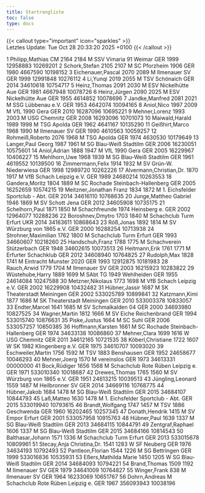 ```yaml
---
title: Startrangliste
toc: false
type: docs
---
```


{{< callout type="important" icon="sparkles" >}}    
Letztes Update: Tue Oct 28 20:33:20 2025 +0100
{{< /callout >}}

<startrangliste>
1	Philipp,Mathias	CM	2164	2184	M	SSV Vimaria 91 Weimar	GER	1999	12958883	10269201
2	Schork,Stefan		2105	2107	M	SC Pforzheim 1906	GER	1980	4667590	10198152
3	Eichenauer,Pascal		2070	2089	M	Ilmenauer SV	GER	1999	12991848	10276112
4	Li,Yunqi		2019	2055	M	TSV Schönaich	GER	2014	34610618	10754717
5	Heinz,Thomas		2091	2030	M	ESV Nickelhütte Aue	GER	1981	4667948	10078726
6	Heinz,Jürgen		2090	2025	M	ESV Nickelhütte Aue	GER	1955	4614852	10078696
7	Jandke,Manfred		2081	2021	M	SSG Lübbenau e.V.	GER	1953	4642074	10094165
8	Aniol,Nico		1997	2009	M	VfL 1990 Gera	GER	2010	16287096	10695221
9	Mehner,Lorenz		1993	2003	M	USG Chemnitz	GER	2008	16293096	10701073
10	Maiwald,Harald		1989	1998	M	TSG Apolda	GER	1962	4641167	10135290
11	Geißhirt,Marco		1968	1990	M	Ilmenauer SV	GER	1990	4610563	10059257
12	Rohmeiß,Roberto		2076	1968	M	TSG Apolda	GER	1974	4630530	10179649
13	Langer,Paul Georg		1987	1961	M	SG Blau-Weiß Stadtilm	GER	2006	16230051	10575601
14	Aniol,Adrian		1888	1947	M	VfL 1990 Gera	GER	2005	16229967	10406227
15	Mehlhorn,Uwe		1968	1939	M	SG Blau-Weiß Stadtilm	GER	1961	4619552	10139500
16	Zimmermann,Felix		1914	1932	M	SV Grün-W. Niederwiesa	GER	1998	12989720	10262226
17	Alvermann,Christian,Dr.		1870	1917	M	VfB Schach Leipzig e.V.	GER	1989	24680214	10263553
18	Gandera,Moritz		1804	1889	M	SC Rochade Steinbach-Hallenberg	GER	2005	16252659	10574215
19	Meitzner,Jonathan Franz		1834	1872	M	1. Eichsfelder Sportclub - Abt.	GER	2014	34616110	10768635
20	Junge,Mattheo Gabriel		1946	1869	M	SV Schott Jena	GER	2012	34605908	10735175
21	Schelhorn,Paul		1871	1850	M	Schachfreunde 1974 Heinsberg e.	GER	2002	12964077	10288236
22	Boroshnev,Dmytro		1703	1840	M	Schachclub Turm Erfurt	UKR	2014	34163611	10868643
23	Röß,Jonas		1892	1814	M	SV Würzburg von 1865 e.V.	GER	2000	16288254	10713938
24	Strohner,Maximilian		1762	1800	M	Schachclub Turm Erfurt	GER	1993	34660607	10218260
25	Handschuh,Franz		1788	1775	M	Schachverein Stützerbach	GER	1948	34602615	10073513
26	Heitmann,Erik		1761	1771	M	Erfurter Schachklub	GER	2012	34608940	10764825
27	Rudolph,Max		1828	1741	M	Eintracht Munster 2020	GER	1993	12912875	10181983
28	Rauch,Arwid		1779	1704	M	Ilmenauer SV	GER	2003	16215923	10283822
29	Wüstehube,Harry		1889	1699	M	SAbt TG 1949 Wehlheiden	GER	1955	24614084	10247588
30	Metzner,Nikolaus		1773	1698	M	VfB Schach Leipzig e.V.	GER	2002	16229908	10432482
31	Hübner,Jassir		1687		M	SK Theaterstadt Meiningen	GER	2002	533025789	10899841
32	Katzmann,Kimi		1877	1686	M	SK Theaterstadt Meiningen	GER	2010	533003378	10833057
33	Endter,Marcel		1641	1685	M	SV Schmalkalden 04	GER	2000	34693980	10827525
34	Wagner,Martin		1812	1666	M	SV Eiche Reichenbrand	GER	1994	533015740	10876631
35	Piske,Justus			1664	M	SC Suhl	GER	2006	533057257	10850385
36	Hoffmann,Karsten			1661	M	SC Rochade Steinbach-Hallenberg	GER	1974	34633138	10086860
37	Mehner,Clara		1699	1616	W	USG Chemnitz	GER	2011	34612165	10721535
38	Köberl,Christiane		1722	1607	W	SK 1982 Klingenberg e.V.	GER	1975	34610707	10093020
39	Eschweiler,Martin		1756	1592	M	TSV 1883 Benshausen	GER	1952	24658677	10046293
40	Mehner,Joerg		1570		M	vereinslos	GER	1973	34613331	00000000
41	Bock,Rüdiger		1656	1568	M	Schachclub Rote Rüben Leipzig e.	GER	1971	533010340	10018687
42	Drewes,Thomas		1765	1560	M	SV Würzburg von 1865 e.V.	GER	1951	24613215	10039513
43	Jüngling,Leonard		1559	1487	M	Heilbronner SV	GER	2014	34669116	10768775
44	Hübner,Jakob		1684	1478	M	SG Blau-Weiß Stadtilm	GER	2015	34684107	10844793
45	Laß,Matteo		1630	1478	M	1. Eichsfelder Sportclub - Abt.	GER	2015	533019940	10793615
46	Brandt,Wolfgang		1747	1457	M	TSV 1886 Geschwenda	GER	1960	16202465	10257345
47	Donath,Hendrik			1415	M	SV Empor Erfurt	GER	2001	533057958	10915763
48	Hübner,Paul		1639	1337	M	SG Blau-Weiß Stadtilm	GER	2013	34684115	10844791
49	Zentgraf,Raphael		1606	1337	M	SG Blau-Weiß Stadtilm	GER	2015	34684166	10814543
50	Balthasar,Johann		1571	1336	M	Schachclub Turm Erfurt	GER	2013	533015678	10809961
51	Stecay,Anja Christina,Dr.		1541	1283	W	SF Neuberg	GER	1976	34634193	10792493
52	Pantleon,Florian		1544	1226	M	SG Bettringen	GER	1999	533016836	10535931
53	Eßers,Mathilda Marie		1450	1205	W	SG Blau-Weiß Stadtilm	GER	2014	34684093	10794221
54	Brand,Thomas		1509	1192	M	Ilmenauer SV	GER	1979	34641009	10764827
55	Winger,Frank			838	M	Ilmenauer SV	GER	1964	16233069	10651767
56	Dohrn,Andreas				M	Schachclub Rote Rüben Leipzig e.	GER	1967	356093943	10038196

</startrangliste>
